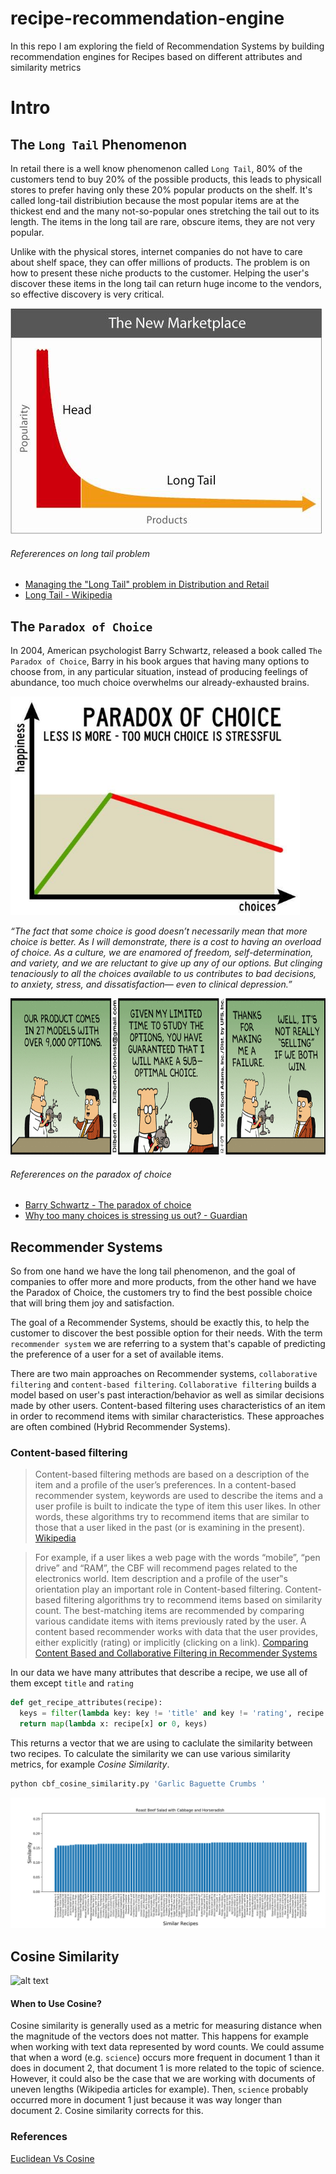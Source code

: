 # recipe-recommendation-engine

In this repo I am exploring the field of Recommendation Systems by building recommendation engines for Recipes based on different attributes and similarity metrics

# Intro

## The `Long Tail` Phenomenon

In retail there is a well know phenomenon called `Long Tail`, 80% of the customers tend to buy 20% of the possible products, this leads to physicall stores to prefer having only these 20% popular products on the shelf. It's called long-tail distribiution because the most popular items are at the thickest end and the many not-so-popular ones stretching the tail out to its length. The items in the long tail are rare, obscure items, they are not very popular. 

Unlike with the physical stores, internet companies do not have to care about shelf space, they can offer millions of products. The problem is on how to present these niche products to the customer. Helping the user's discover these items in the long tail can return huge income to the vendors, so effective discovery is very critical.


![alt text](https://github.com/AvraamMavridis/recipe-recommendation-engine/blob/master/figures/long_tail_problem.jpg?raw=true "Long Tail")


###### Refererences on long tail problem

- [Managing the "Long Tail" problem in Distribution and Retail
](https://www.youtube.com/watch?v=j58ML1TVSKw)
- [Long Tail - Wikipedia](https://en.wikipedia.org/wiki/Long_tail)

## The `Paradox of Choice`

In 2004, American psychologist Barry Schwartz, released a book called `The Paradox of Choice`, Barry in his book argues that having many options to choose from, in any particular situation, instead of producing feelings of abundance, too much choice overwhelms our already-exhausted brains.

<img src="https://github.com/AvraamMavridis/recipe-recommendation-engine/blob/master/figures/paradox_of_choice.jpg?raw=true" height="350" />

_“The fact that some choice is good doesn’t necessarily mean that more choice is
better. As I will demonstrate, there is a cost to having an overload of choice. As a
culture, we are enamored of freedom, self-determination, and variety, and we are
reluctant to give up any of our options. But clinging tenaciously to all the choices
available to us contributes to bad decisions, to anxiety, stress, and dissatisfaction—
even to clinical depression.”_

<img src="https://github.com/AvraamMavridis/recipe-recommendation-engine/blob/master/figures/paradox_cartoon.gif?raw=true" height="250" />


###### Refererences on the paradox of choice

- [Barry Schwartz  - The paradox of choice](https://www.ted.com/talks/barry_schwartz_on_the_paradox_of_choice?language=en)
- [Why too many choices is stressing us out? - Guardian](https://www.theguardian.com/lifeandstyle/2015/oct/21/choice-stressing-us-out-dating-partners-monopolies)

## Recommender Systems

So from one hand we have the long tail phenomenon, and the goal of companies to offer more and more products, from the other hand we have the Paradox of Choice, the customers try to find the best possible choice that will bring them joy and satisfaction.

The goal of a Recommender Systems, should be exactly this, to help the customer to discover the best possible option for their needs. With the term `recommender system` we are referring to a system that's capable of predicting the preference of a user for a set of available items. 

There are two main approaches on Recommender systems, `collaborative filtering` and `content-based filtering`. `Collaborative filtering` builds a model based on user's past interaction/behavior as well as similar decisions made by other users. Content-based filtering uses characteristics of an item in order to recommend items with similar characteristics. These approaches are often combined (Hybrid Recommender Systems).


### Content-based filtering

>Content-based filtering methods are based on a description of the item and a profile of the user’s preferences. In a content-based recommender system, keywords are used to describe the items and a user profile is built to indicate the type of item this user likes. In other words, these algorithms try to recommend items that are similar to those that a user liked in the past (or is examining in the present). [Wikipedia](https://en.wikipedia.org/wiki/Recommender_system)

>For example, if a user likes a web page with the words
“mobile”, “pen drive” and “RAM”, the CBF will recommend
pages related to the electronics world. Item description and a
profile of the user‟s orientation play an important role in
Content-based filtering. Content-based filtering algorithms
try to recommend items based on similarity count. The
best-matching items are recommended by comparing various
candidate items with items previously rated by the user.
A content based recommender works with data that the
user provides, either explicitly (rating) or implicitly (clicking
on a link). [Comparing Content Based and Collaborative
Filtering in Recommender Systems](https://www.ijntr.org/download_data/IJNTR03040022.pdf)

In our data we have many attributes that describe a recipe, we use all of them except `title` and `rating`

```py
def get_recipe_attributes(recipe):
  keys = filter(lambda key: key != 'title' and key != 'rating', recipe.keys())
  return map(lambda x: recipe[x] or 0, keys)
```

This returns a vector that we are using to caclulate the similarity between two recipes. To calculate the similarity we can use various similarity metrics, for example *Cosine Similarity*.

```bash
python cbf_cosine_similarity.py 'Garlic Baguette Crumbs '
```
![alt text](https://raw.githubusercontent.com/AvraamMavridis/recipe-recommendation-engine/master/figures/cbf_cosine_similarity.png "Recipes Cosine")

## Cosine Similarity

![alt text](https://wikimedia.org/api/rest_v1/media/math/render/svg/1d94e5903f7936d3c131e040ef2c51b473dd071d "Cosine")


#### When to Use Cosine?
Cosine similarity is generally used as a metric for measuring distance when the magnitude of the vectors does not matter. This happens for example when working with text data represented by word counts. We could assume that when a word (e.g. `science`) occurs more frequent in document 1 than it does in document 2, that document 1 is more related to the topic of science. However, it could also be the case that we are working with documents of uneven lengths (Wikipedia articles for example). Then, `science` probably occurred more in document 1 just because it was way longer than document 2. Cosine similarity corrects for this.


### References

[Euclidean Vs Cosine](https://cmry.github.io/notes/euclidean-v-cosine)

